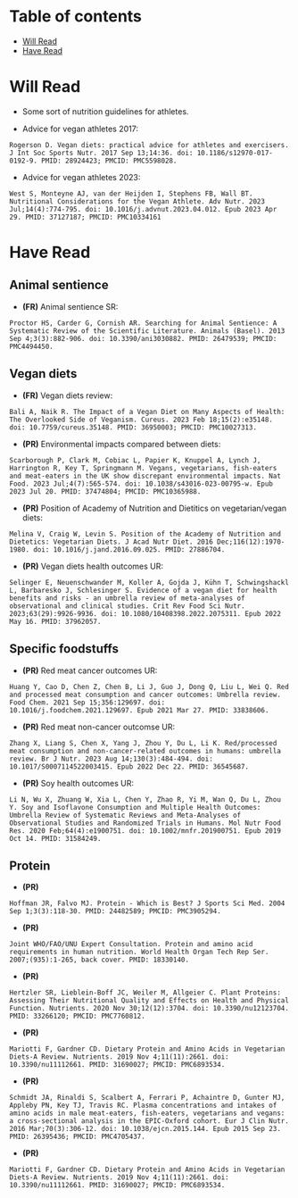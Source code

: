 # Table of contents

- [Will Read](#will-read)
- [Have Read](#have-read)


# Will Read

- Some sort of nutrition guidelines for athletes.

- Advice for vegan athletes 2017:
```
Rogerson D. Vegan diets: practical advice for athletes and exercisers. J Int Soc Sports Nutr. 2017 Sep 13;14:36. doi: 10.1186/s12970-017-0192-9. PMID: 28924423; PMCID: PMC5598028.
```

- Advice for vegan athletes 2023:
```
West S, Monteyne AJ, van der Heijden I, Stephens FB, Wall BT. Nutritional Considerations for the Vegan Athlete. Adv Nutr. 2023 Jul;14(4):774-795. doi: 10.1016/j.advnut.2023.04.012. Epub 2023 Apr 29. PMID: 37127187; PMCID: PMC10334161
```


# Have Read

## Animal sentience

- **(FR)** Animal sentience SR:
```
Proctor HS, Carder G, Cornish AR. Searching for Animal Sentience: A Systematic Review of the Scientific Literature. Animals (Basel). 2013 Sep 4;3(3):882-906. doi: 10.3390/ani3030882. PMID: 26479539; PMCID: PMC4494450.
```

## Vegan diets

- **(FR)** Vegan diets review:
```
Bali A, Naik R. The Impact of a Vegan Diet on Many Aspects of Health: The Overlooked Side of Veganism. Cureus. 2023 Feb 18;15(2):e35148. doi: 10.7759/cureus.35148. PMID: 36950003; PMCID: PMC10027313.
```

- **(PR)** Environmental impacts compared between diets:
```
Scarborough P, Clark M, Cobiac L, Papier K, Knuppel A, Lynch J, Harrington R, Key T, Springmann M. Vegans, vegetarians, fish-eaters and meat-eaters in the UK show discrepant environmental impacts. Nat Food. 2023 Jul;4(7):565-574. doi: 10.1038/s43016-023-00795-w. Epub 2023 Jul 20. PMID: 37474804; PMCID: PMC10365988.
```

- **(PR)** Position of Academy of Nutrition and Dietitics on vegetarian/vegan diets:
```
Melina V, Craig W, Levin S. Position of the Academy of Nutrition and Dietetics: Vegetarian Diets. J Acad Nutr Diet. 2016 Dec;116(12):1970-1980. doi: 10.1016/j.jand.2016.09.025. PMID: 27886704.
```

- **(PR)** Vegan diets health outcomes UR:
```
Selinger E, Neuenschwander M, Koller A, Gojda J, Kühn T, Schwingshackl L, Barbaresko J, Schlesinger S. Evidence of a vegan diet for health benefits and risks - an umbrella review of meta-analyses of observational and clinical studies. Crit Rev Food Sci Nutr. 2023;63(29):9926-9936. doi: 10.1080/10408398.2022.2075311. Epub 2022 May 16. PMID: 37962057.
```

## Specific foodstuffs

- **(PR)** Red meat cancer outcomes UR:
```
Huang Y, Cao D, Chen Z, Chen B, Li J, Guo J, Dong Q, Liu L, Wei Q. Red and processed meat consumption and cancer outcomes: Umbrella review. Food Chem. 2021 Sep 15;356:129697. doi: 10.1016/j.foodchem.2021.129697. Epub 2021 Mar 27. PMID: 33838606.
```

- **(PR)** Red meat non-cancer outcomse UR:
```
Zhang X, Liang S, Chen X, Yang J, Zhou Y, Du L, Li K. Red/processed meat consumption and non-cancer-related outcomes in humans: umbrella review. Br J Nutr. 2023 Aug 14;130(3):484-494. doi: 10.1017/S0007114522003415. Epub 2022 Dec 22. PMID: 36545687.
```

- **(PR)** Soy health outcomes UR:
```
Li N, Wu X, Zhuang W, Xia L, Chen Y, Zhao R, Yi M, Wan Q, Du L, Zhou Y. Soy and Isoflavone Consumption and Multiple Health Outcomes: Umbrella Review of Systematic Reviews and Meta-Analyses of Observational Studies and Randomized Trials in Humans. Mol Nutr Food Res. 2020 Feb;64(4):e1900751. doi: 10.1002/mnfr.201900751. Epub 2019 Oct 14. PMID: 31584249.
```

## Protein

- **(PR)**
```
Hoffman JR, Falvo MJ. Protein - Which is Best? J Sports Sci Med. 2004 Sep 1;3(3):118-30. PMID: 24482589; PMCID: PMC3905294.
```

- **(PR)**
```
Joint WHO/FAO/UNU Expert Consultation. Protein and amino acid requirements in human nutrition. World Health Organ Tech Rep Ser. 2007;(935):1-265, back cover. PMID: 18330140.
```

- **(PR)**
```
Hertzler SR, Lieblein-Boff JC, Weiler M, Allgeier C. Plant Proteins: Assessing Their Nutritional Quality and Effects on Health and Physical Function. Nutrients. 2020 Nov 30;12(12):3704. doi: 10.3390/nu12123704. PMID: 33266120; PMCID: PMC7760812.
```

- **(PR)**
```
Mariotti F, Gardner CD. Dietary Protein and Amino Acids in Vegetarian Diets-A Review. Nutrients. 2019 Nov 4;11(11):2661. doi: 10.3390/nu11112661. PMID: 31690027; PMCID: PMC6893534.
```

- **(PR)**
```
Schmidt JA, Rinaldi S, Scalbert A, Ferrari P, Achaintre D, Gunter MJ, Appleby PN, Key TJ, Travis RC. Plasma concentrations and intakes of amino acids in male meat-eaters, fish-eaters, vegetarians and vegans: a cross-sectional analysis in the EPIC-Oxford cohort. Eur J Clin Nutr. 2016 Mar;70(3):306-12. doi: 10.1038/ejcn.2015.144. Epub 2015 Sep 23. PMID: 26395436; PMCID: PMC4705437.
```

- **(PR)**
```
Mariotti F, Gardner CD. Dietary Protein and Amino Acids in Vegetarian Diets-A Review. Nutrients. 2019 Nov 4;11(11):2661. doi: 10.3390/nu11112661. PMID: 31690027; PMCID: PMC6893534.
```

